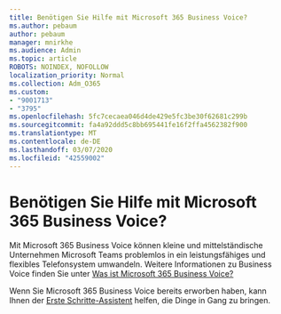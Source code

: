 ```yaml
---
title: Benötigen Sie Hilfe mit Microsoft 365 Business Voice?
ms.author: pebaum
author: pebaum
manager: mnirkhe
ms.audience: Admin
ms.topic: article
ROBOTS: NOINDEX, NOFOLLOW
localization_priority: Normal
ms.collection: Adm_O365
ms.custom:
- "9001713"
- "3795"
ms.openlocfilehash: 5fc7cecaea046d4de429e5fc3be30f62681c299b
ms.sourcegitcommit: fa4a92ddd5c8bb695441fe16f2ffa4562382f900
ms.translationtype: MT
ms.contentlocale: de-DE
ms.lasthandoff: 03/07/2020
ms.locfileid: "42559002"
---
```

# <a name="need-help-with-microsoft-365-business-voice"></a>Benötigen Sie Hilfe mit Microsoft 365 Business Voice?

Mit Microsoft 365 Business Voice können kleine und mittelständische Unternehmen Microsoft Teams problemlos in ein leistungsfähiges und flexibles Telefonsystem umwandeln. Weitere Informationen zu Business Voice finden Sie unter [Was ist Microsoft 365 Business Voice?](https://docs.microsoft.com/microsoftteams/business-voice/whats-business-voice)

Wenn Sie Microsoft 365 Business Voice bereits erworben haben, kann Ihnen der [Erste Schritte-Assistent](https://docs.microsoft.com/en-us/microsoftteams/business-voice/use-getting-started-wizard) helfen, die Dinge in Gang zu bringen. 
